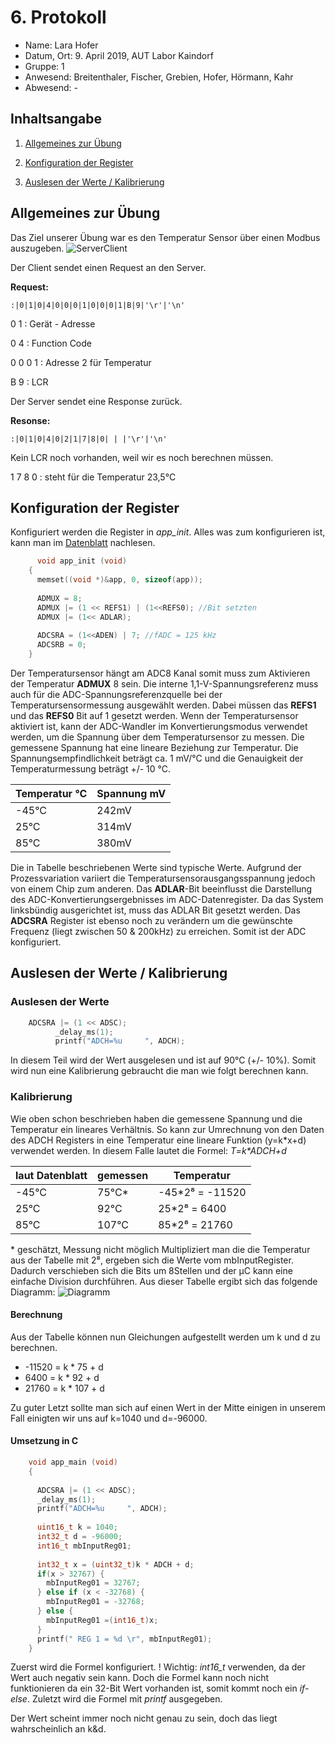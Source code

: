  # 6. Protokoll	
 - Name: Lara Hofer
 - Datum, Ort: 9. April 2019, AUT Labor Kaindorf
 - Gruppe: 1
 - Anwesend: Breitenthaler, Fischer, Grebien, Hofer, Hörmann, Kahr
 - Abwesend: -
 
## Inhaltsangabe
1. [Allgemeines zur Übung](https://github.com/HTLMechatronics/m15-la1-sx/blob/hoflam15/protokoll_g1_hoflam15_09_04_2019.md#allgemeines-zur-%C3%BCbung)

2. [Konfiguration der Register](https://github.com/HTLMechatronics/m15-la1-sx/blob/hoflam15/protokoll_g1_hoflam15_09_04_2019.md#konfiguration-der-register)

3. [Auslesen der Werte / Kalibrierung](https://github.com/HTLMechatronics/m15-la1-sx/blob/hoflam15/protokoll_g1_hoflam15_09_04_2019.md#auslesen-der-werte--kalibrierung)


## Allgemeines zur Übung
Das Ziel unserer Übung war es den Temperatur Sensor über einen Modbus auszugeben. 
![ServerClient](https://github.com/HTLMechatronics/m15-la1-sx/blob/hoflam15/ServerClient.png)

Der Client sendet einen Request an den Server.

**Request:**

    :|0|1|0|4|0|0|0|1|0|0|0|1|B|9|'\r'|'\n'
    
0 1 : Gerät - Adresse

0 4 : Function Code

0 0 0 1 : Adresse 2 für Temperatur

B 9 : LCR


Der Server sendet eine Response zurück.

**Resonse:**

    :|0|1|0|4|0|2|1|7|8|0| | |'\r'|'\n'
    
Kein LCR noch vorhanden, weil wir es noch berechnen müssen.

1 7 8 0 : steht für die Temperatur 23,5°C


## Konfiguration der Register

Konfiguriert werden die Register in *app_init*. Alles was zum konfigurieren ist, kann man im  [Datenblatt](https://www.sparkfun.com/datasheets/Components/SMD/ATMega328.pdf) nachlesen.

```C
      void app_init (void)
    {
      memset((void *)&app, 0, sizeof(app));
      
      ADMUX = 8;
      ADMUX |= (1 << REFS1) | (1<<REFS0); //Bit setzten
      ADMUX |= (1<< ADLAR);
      
      ADCSRA = (1<<ADEN) | 7; //fADC = 125 kHz
      ADCSRB = 0;
    }
```

Der Temperatursensor hängt am ADC8 Kanal somit muss zum Aktivieren der Temperatur **ADMUX** 8 sein. Die interne 1,1-V-Spannungsreferenz muss auch für die ADC-Spannungsreferenzquelle bei der Temperatursensormessung ausgewählt werden. Dabei müssen das **REFS1** und das **REFS0** Bit auf 1 gesetzt werden. Wenn der Temperatursensor aktiviert ist, kann der ADC-Wandler im Konvertierungsmodus verwendet werden, um die Spannung über dem Temperatursensor zu messen. Die gemessene Spannung hat eine lineare Beziehung zur Temperatur. Die Spannungsempfindlichkeit beträgt ca. 1 mV/°C und die Genauigkeit der Temperaturmessung beträgt +/- 10 °C.

|Temperatur °C|  Spannung mV|
|--|--|
| -45°C | 242mV |
|  25°C | 314mV |
|  85°C | 380mV |

Die in Tabelle beschriebenen Werte sind typische Werte. Aufgrund der Prozessvariation variiert die Temperatursensorausgangsspannung jedoch von einem Chip zum anderen.
Das **ADLAR**-Bit beeinflusst die Darstellung des ADC-Konvertierungsergebnisses im ADC-Datenregister. Da das System linksbündig ausgerichtet ist, muss das ADLAR Bit gesetzt werden. Das **ADCSRA** Register ist ebenso noch zu verändern um die gewünschte Frequenz (liegt zwischen 50 & 200kHz) zu erreichen. 
Somit ist der ADC konfiguriert.

## Auslesen der Werte / Kalibrierung


### Auslesen der Werte

```C
    ADCSRA |= (1 << ADSC);
          _delay_ms(1);
          printf("ADCH=%u     ", ADCH);
```

In diesem Teil wird der Wert ausgelesen und ist auf 90°C (+/- 10%). Somit wird nun eine Kalibrierung gebraucht die man wie folgt berechnen kann.

### Kalibrierung

Wie oben schon beschrieben haben die gemessene Spannung und die Temperatur ein lineares Verhältnis. So kann zur Umrechnung von den Daten des ADCH Registers in eine Temperatur eine lineare Funktion (y=k\*x+d) verwendet werden. In diesem Falle lautet die Formel: *T=k\*ADCH+d*


|laut Datenblatt|  gemessen | Temperatur |
|--|--|--|
| -45°C | 75°C* | -45*2⁸ = -11520 |
|  25°C | 92°C | 25*2⁸ = 6400 |
|  85°C | 107°C | 85*2⁸ = 21760 |
\* geschätzt, Messung nicht möglich
Multipliziert man die die Temperatur aus der Tabelle mit 2⁸, ergeben sich die Werte vom mbInputRegister. Dadurch verschieben sich die Bits um 8Stellen und der µC kann eine einfache Division durchführen.
Aus dieser Tabelle ergibt sich das folgende Diagramm:
![Diagramm](https://github.com/HTLMechatronics/m15-la1-sx/blob/hoflam15/Daigramm.PNG)

#### Berechnung

Aus der Tabelle können nun Gleichungen aufgestellt werden um k und d zu berechnen.

 - -11520 = k \* 75 + d
 -   6400 = k \* 92 + d
 -  21760 = k \* 107 + d

Zu guter Letzt sollte man sich auf einen Wert in der Mitte einigen in unserem Fall einigten wir uns auf k=1040 und d=-96000.

#### Umsetzung in C

```C
    void app_main (void)
    {
      
      ADCSRA |= (1 << ADSC);
      _delay_ms(1);
      printf("ADCH=%u     ", ADCH);
      
      uint16_t k = 1040;
      int32_t d = -96000;
      int16_t mbInputReg01;
      
      int32_t x = (uint32_t)k * ADCH + d;
      if(x > 32767) {
        mbInputReg01 = 32767;
      } else if (x < -32768) {
        mbInputReg01 = -32768;
      } else {
        mbInputReg01 =(int16_t)x;
      }
      printf(" REG 1 = %d \r", mbInputReg01);
    }
```

Zuerst wird die Formel konfiguriert.
! Wichtig: *int16_t* verwenden, da der Wert auch negativ sein kann.
Doch die Formel kann noch nicht funktionieren da ein 32-Bit Wert vorhanden ist, somit kommt noch ein *if-else*.
Zuletzt wird die Formel mit *printf* ausgegeben.


Der Wert scheint immer noch nicht genau zu sein, doch das liegt wahrscheinlich an k&d. 


